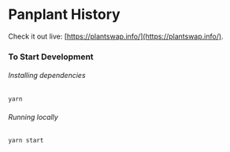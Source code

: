 # Panplant History

Check it out live: [https://plantswap.info/](https://plantswap.info/).

### To Start Development

###### Installing dependencies
```bash
yarn
```

###### Running locally
```bash
yarn start
```
